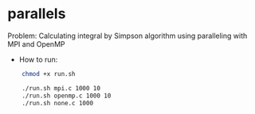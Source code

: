 # parallels

Problem: Calculating integral by Simpson algorithm using paralleling with MPI and OpenMP

+ How to run:
```sh
    chmod +x run.sh

    ./run.sh mpi.c 1000 10
    ./run.sh openmp.c 1000 10
    ./run.sh none.c 1000
```